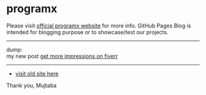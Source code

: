 # programx

Please visit [official programx website](https://programx.tech/) for more info. GitHub Pages Blog is intended for blogging purpose or to showcase/test our projects.

----

dump:    
 my new post [get more impressions on fiverr](https://blog.programx.tech/2023/08/how-to-get-more-impressions-on-fiverr.html)

 ----

- [visit old site here](/oldsite.html/)

Thank you,
Mujtaba

